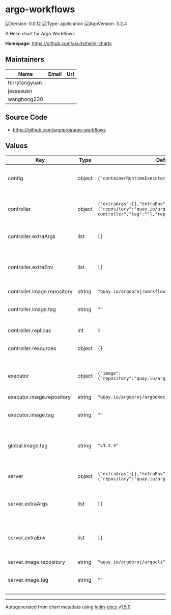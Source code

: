 # argo-workflows

![Version: 0.0.12](https://img.shields.io/badge/Version-0.0.12-informational?style=flat-square) ![Type: application](https://img.shields.io/badge/Type-application-informational?style=flat-square) ![AppVersion: 3.2.4](https://img.shields.io/badge/AppVersion-3.2.4-informational?style=flat-square)

A Helm chart for Argo Workflows

**Homepage:** <https://github.com/akuity/helm-charts>

## Maintainers

| Name | Email | Url |
| ---- | ------ | --- |
| terrytangyuan |  |  |
| jessesuen |  |  |
| wanghong230 |  |  |

## Source Code

* <https://github.com/argoproj/argo-workflows>

## Values

| Key | Type | Default | Description |
|-----|------|---------|-------------|
| config | object | `{"containerRuntimeExecutor":"emissary"}` | Configurations for workflow controller configmap. |
| controller | object | `{"extraArgs":[],"extraEnv":[],"image":{"repository":"quay.io/argoproj/workflow-controller","tag":""},"replicas":1,"resources":{}}` | Controller customizes the deployment of Argo Workflows controller. |
| controller.extraArgs | list | `[]` | Extra arguments to be added to the controller. |
| controller.extraEnv | list | `[]` | Extra environment variables to provide to the controller container. |
| controller.image.repository | string | `"quay.io/argoproj/workflow-controller"` | Image repository. |
| controller.image.tag | string | `""` | Overrides the image tag whose default is `global.image.tag`. |
| controller.replicas | int | `1` | Number of replicas. |
| controller.resources | object | `{}` | Customizes the controller pod's resources. |
| executor | object | `{"image":{"repository":"quay.io/argoproj/argoexec","tag":""}}` | Executor controls how the init and wait container should be customized. |
| executor.image.repository | string | `"quay.io/argoproj/argoexec"` | Image repository. |
| executor.image.tag | string | `""` | Overrides the image tag whose default is `global.image.tag`. |
| global.image.tag | string | `"v3.2.4"` | The default image tag applied to all Argo Workflows deployments. |
| server | object | `{"extraArgs":[],"extraEnv":[],"image":{"repository":"quay.io/argoproj/argocli","tag":""}}` | Server customizes the deployment of Argo Server |
| server.extraArgs | list | `[]` | Extra arguments to provide to the Argo Server binary. |
| server.extraEnv | list | `[]` | Extra environment variables to provide to the argo-server container. |
| server.image.repository | string | `"quay.io/argoproj/argocli"` | Image repository. |
| server.image.tag | string | `""` | Overrides the image tag whose default is `global.image.tag`. |

----------------------------------------------
Autogenerated from chart metadata using [helm-docs v1.5.0](https://github.com/norwoodj/helm-docs/releases/v1.5.0)
